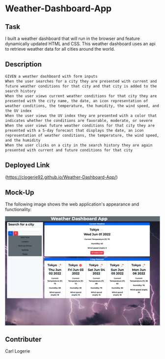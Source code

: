 # Weather-Dashboard-App

## Task

I built a weather dashboard that will run in the browser and feature dynamically updated HTML and CSS. This weather dashboard uses an api to retrieve weather data for all cities around the world.

## Description

```
GIVEN a weather dashboard with form inputs
When the user searches for a city they are presented with current and future weather conditions for that city and that city is added to the search history
When the user views current weather conditions for that city they are presented with the city name, the date, an icon representation of weather conditions, the temperature, the humidity, the wind speed, and the UV index
When the user views the UV index they are presented with a color that indicates whether the conditions are favorable, moderate, or severe
When the user views future weather conditions for that city they are presented with a 5-day forecast that displays the date, an icon representation of weather conditions, the temperature, the wind speed, and the humidity
When the user clicks on a city in the search history they are again presented with current and future conditions for that city

```
## Deployed Link
(https://clogerie92.github.io/Weather-Dashboard-App/)


## Mock-Up

The following image shows the web application's appearance and functionality:

![The weather app includes a search option, a list of cities, and a five-day forecast and current weather conditions for Atlanta.](./assets/images/weather.png)

## Contributer
Carl Logerie